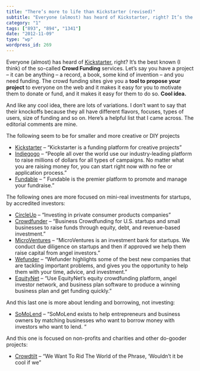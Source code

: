 ```yaml
---
title: "There’s more to life than Kickstarter (revised)"
subtitle: "Everyone (almost) has heard of Kickstarter, right? It’s the best known..."
category: "1"
tags: ["893", "894", "1341"]
date: "2012-11-09"
type: "wp"
wordpress_id: 269
---
```

Everyone (almost) has heard of [Kickstarter](http://www.kickstarter.com), right? It’s the best known (I think) of the so-called **Crowd Funding** services. Let’s say you have a project – it can be anything – a record, a book, some kind of invention – and you need funding. The crowd funding sites give you a **tool to propose your project** to everyone on the web and it makes it easy for you to motivate them to donate or fund, and it makes it easy for them to do so. **Cool idea.**

And like any cool idea, there are lots of variations. I don’t want to say that their knockoffs because they all have different flavors, focuses, types of users, size of funding and so on. Here’s a helpful list that I came across. The editorial comments are mine.

The following seem to be for smaller and more creative or DIY projects

- [Kickstarter](http://www.kickstarter.com) – “Kickstarter is a funding platform for creative projects”
- [Indiegogo](http://www.indiegogo.com/learn-how-to-raise-money-for-a-campaign) – “People all over the world use our industry-leading platform to raise millions of dollars for all types of campaigns. No matter what you are raising money for, you can start right now with no fee or application process.”
- [Fundable](http://www.fundable.com) – ” Fundable is the premier platform to promote and manage your fundraise.”

The following ones are more focused on mini-real investments for startups, by accredited investors:

- [CircleUp](https://circleup.com/how-it-works) – “Investing in private consumer products companies”
- [Crowdfunder](http://www.crowdfunder.com) – “Business Crowdfunding for U.S. startups and small businesses to raise funds through equity, debt, and revenue-based investment.”
- [MicroVentures](http://www.microventures.com) – “MicroVentures is an investment bank for startups. We conduct due diligence on startups and then if approved we help them raise capital from angel investors.”
- [Wefunder](https://wefunder.com) – “Wefunder highlights some of the best new companies that are tackling important problems, and gives you the opportunity to help them with your time, advice, and investment.”
- [EquityNet](https://www.equitynet.com) – “Use EquityNet’s equity crowdfunding platform, angel investor network, and business plan software to produce a winning business plan and get funding quickly.”

And this last one is more about lending and borrowing, not investing:

- [SoMoLend](https://www.somolend.com/default.aspx) – “SoMoLend exists to help entrepreneurs and business owners by matching businesses who want to borrow money with investors who want to lend. “

And this one is focused on non-profits and charities and other do-gooder projects:

- [Crowdtilt](https://www.crowdtilt.com) – “We Want To Rid The World of the Phrase, ‘Wouldn’t it be cool if we”